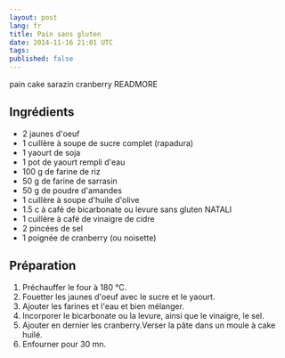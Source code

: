 ```yaml
---
layout: post
lang: fr
title: Pain sans gluten
date: 2014-11-16 21:01 UTC
tags:
published: false
---
```


pain cake sarazin cranberry
READMORE

## Ingrédients

* 2 jaunes d'oeuf
* 1 cuillère à soupe de sucre complet (rapadura)
* 1 yaourt de soja
* 1 pot de yaourt rempli d'eau
* 100 g de farine de riz
* 50 g de farine de sarrasin
* 50 g de poudre d'amandes
* 1 cuillère à soupe d'huile d'olive
* 1.5 c à café de bicarbonate ou levure sans gluten NATALI
* 1 cuillère à café de vinaigre de cidre
* 2 pincées de sel
* 1 poignée de cranberry (ou noisette)

## Préparation

1. Préchauffer le four à 180 °C.
2. Fouetter les jaunes d'oeuf avec le sucre et le yaourt.
3. Ajouter les farines et l'eau et bien mélanger.
4. Incorporer le bicarbonate ou la levure, ainsi que le vinaigre, le sel.
5. Ajouter en dernier les cranberry.Verser la pâte dans un moule à cake huilé.
6. Enfourner pour 30 mn.
